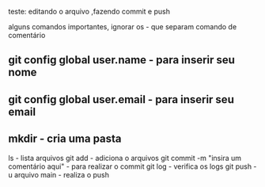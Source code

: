 
teste: editando o arquivo ,fazendo commit e push

alguns comandos importantes, ignorar os - que separam comando de comentário

## git config global user.name - para inserir seu nome
## git config global user.email - para inserir seu email
## mkdir - cria uma pasta
ls - lista arquivos
git add - adiciona o arquivos
git commit -m "insira um comentário aqui" - para realizar o commit
git log - verifica os logs
git push -u arquivo main - realiza o push
